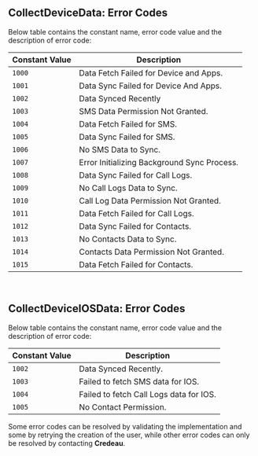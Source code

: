 ## CollectDeviceData: Error Codes

Below table contains the constant name, error code value and the description of error code:


| Constant Value | Description                                         |
|----------------|-----------------------------------------------------|
| `1000`         | Data Fetch Failed for Device and Apps.              |
| `1001`         | Data Sync Failed for Device And Apps.               |
| `1002`         | Data Synced Recently                                |
| `1003`         | SMS Data Permission Not Granted.                    |
| `1004`         | Data Fetch Failed for SMS.                          |
| `1005`         | Data Sync Failed for SMS.                           |
| `1006`         | No SMS Data to Sync.                                |
| `1007`         | Error Initializing Background Sync Process.         |
| `1008`         | Data Sync Failed for Call Logs.                     |
| `1009`         | No Call Logs Data to Sync.                          |
| `1010`         | Call Log Data Permission Not Granted.               |
| `1011`         | Data Fetch Failed for Call Logs.                    |
| `1012`         | Data Sync Failed for Contacts.                      |
| `1013`         | No Contacts Data to Sync.                           |
| `1014`         | Contacts Data Permission Not Granted.               |
| `1015`         | Data Fetch Failed for Contacts.                     |



<br>

## CollectDeviceIOSData: Error Codes

Below table contains the constant name, error code value and the description of error code:


| Constant Value | Description                                         |
|----------------|-----------------------------------------------------|
| `1002`         | Data Synced Recently.                               |
| `1003`         | Failed to fetch SMS data for IOS.                   |
| `1004`         | Failed to fetch Call Logs data for IOS.             |
| `1005`         | No Contact Permission.                              |



Some error codes can be resolved by validating the implementation and some by retrying the creation of the user, while other error codes can only be resolved by contacting **Credeau**.
